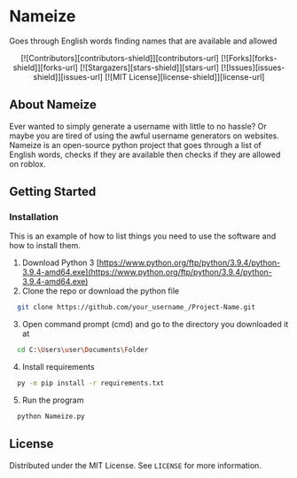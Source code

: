 # Nameize
Goes through English words finding names that are available and allowed

<div align="center">
[![Contributors][contributors-shield]][contributors-url]
[![Forks][forks-shield]][forks-url]
[![Stargazers][stars-shield]][stars-url]
[![Issues][issues-shield]][issues-url]
[![MIT License][license-shield]][license-url]
<br>
</div>

## About Nameize

Ever wanted to simply generate a username with little to no hassle? Or maybe you are tired of using the awful username generators on websites.
Nameize is an open-source python project that goes through a list of English words, checks if they are available then checks if they are allowed on roblox.

## Getting Started

### Installation

This is an example of how to list things you need to use the software and how to install them.
1. Download Python 3 [https://www.python.org/ftp/python/3.9.4/python-3.9.4-amd64.exe](https://www.python.org/ftp/python/3.9.4/python-3.9.4-amd64.exe)
2. Clone the repo or download the python file 
  ```sh
    git clone https://github.com/your_username_/Project-Name.git
  ```
3. Open command prompt (cmd) and go to the directory you downloaded it at
  ```sh
    cd C:\Users\user\Documents\Folder
  ```
4. Install requirements
  ```sh
    py -m pip install -r requirements.txt
  ```
5. Run the program
  ```sh
    python Nameize.py
  ```
  
## License

Distributed under the MIT License. See `LICENSE` for more information.

[contributors-shield]: https://img.shields.io/github/contributors/viperize/nameize.svg?style=for-the-badge
[contributors-url]: https://github.com/viperize/Nameize/graphs/contributors
[forks-shield]: https://img.shields.io/github/forks/viperize/nameize.svg?style=for-the-badge
[forks-url]: https://github.com/viperize/Nameize/network/members
[stars-shield]: https://img.shields.io/github/stars/viperize/nameize.svg?style=for-the-badge
[stars-url]: https://github.com/viperize/Nameize/stargazers/stargazers
[issues-shield]: https://img.shields.io/github/issues/viperize/nameize.svg?style=for-the-badge
[issues-url]: https://github.com/viperize/Nameize/issues
[license-shield]: https://img.shields.io/github/license/viperize/nameize.svg?style=for-the-badge
[license-url]: https://github.com/viperize/Nameize/blob/main/LICENSE
